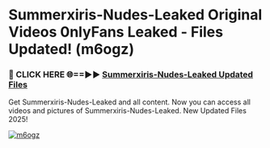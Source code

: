 # Summerxiris-Nudes-Leaked Original Videos 0nlyFans Leaked - Files Updated! (m6ogz)

<h3>🔴 CLICK HERE 🌐==►► <a href="https://tinyurl.com/yc6ubb5a" rel="nofollow">Summerxiris-Nudes-Leaked Updated Files</a></h3>

Get Summerxiris-Nudes-Leaked and all content. Now you can access all videos and pictures of Summerxiris-Nudes-Leaked. New Updated Files 2025!

[![m6ogz](https://i.imgur.com/7eu0CRL.gif)](https://tinyurl.com/yc6ubb5a)
